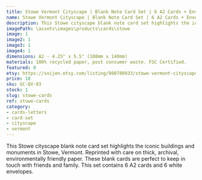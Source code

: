 ```yaml
---
title: Stowe Vermont Cityscape | Blank Note Card Set | 6 A2 Cards + Envelopes
name: Stowe Vermont Cityscape | Blank Note Card Set | 6 A2 Cards + Envelopes
description: This Stowe cityscape blank note card set highlights the iconic buildings and monuments in Stowe, Vermont. Reprinted with care on thick, archival, environmentally friendly paper.
imagePath: \assets\images\products\cards\stowe
image: 1
image2: 1
image3: 1
image4: 1
dimensions: A2 - 4.25" x 5.5" (108mm x 140mm)
materials: 100% recycled paper, post consumer waste. FSC Certified.
featured: 0
etsy: https://soijen.etsy.com/listing/980780933/stowe-vermont-cityscape-blank-note-card?utm_source=Copy&utm_medium=ListingManager&utm_campaign=Share&utm_term=so.lmsm&share_time=1695261579273
price: 18
sku: GC-QV-03
stock: 1
slug: stowe-cards
ref: stowe-cards
category:
- cards-letters
- card-set
- cityscape
- vermont
---
```

This Stowe cityscape blank note card set highlights the iconic buildings and monuments in Stowe, Vermont. Reprinted with care on thick, archival, environmentally friendly paper. These blank cards are perfect to keep in touch with friends and family. This set contains 6 A2 cards and 6 white envelopes.
